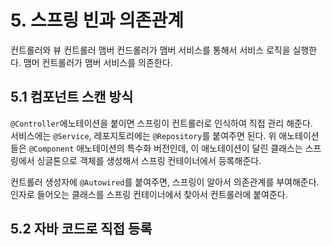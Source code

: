 # 5. 스프링 빈과 의존관계
컨트롤러와 뷰 컨트롤러
맴버 컨드롤러가 맴버 서비스를 통해서 서비스 로직을 실행한다. 맴머 컨트롤러가 맴버 서비스를 의존한다.
<br>

## 5.1 컴포넌트 스캔 방식
`@Controller`에노테이션을 붙이면 스프링이 컨트롤러로 인식하여 직접 관리 해준다. <br>
서비스에는 `@Service`, 레포지토리에는 `@Repository`를 붙여주면 된다. 위 애노테이션들은 `@Component` 애노테이션의 특수화 버전인데, 이 애노테이션이 달린 클래스는 스프링에서 싱글톤으로 객체를 생성해서 스프링 컨테이너에서 등록해준다. <br>
 
컨트롤러 생성자에 `@Autowired`를 붙여주면, 스프링이 알아서 의존관계를 부여해준다. 인자로 들어오는 클래스를 스프링 컨테이너에서 찾아서 컨트롤러에 붙여준다. <br>

## 5.2 자바 코드로 직접 등록